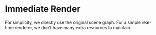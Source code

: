 # Immediate Render

For simplicity, we directly use the original scene graph. For a simple real-time renderer, we don't have many extra resources to maintain.
